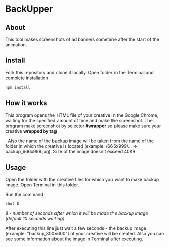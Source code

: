 # BackUpper

## About

This tool makes screenshots of ad banners sometime after the start of the animation. 

## Install

Fork this repository and clone it locally. Open folder in the Terminal and complete installation
```bash
npm install 
```

## How it works

This program opens the HTML file of your creative in the Google Chrome, waiting for the specified amount of time and make the screenshot. The program make screenshot by selector **#wrapper** so please make sure your creative **wrapped by tag** <div id="wrapper"></div>. Also the name of the backup image will be taken from the name of the folder in which the creative is located (example: /666x999/... => backup_666x999.jpg). Size of the image doesn't exceed 40KB. 

## Usage

Open the folder with the creative files for which you want to make backup image. Open Terminal in this folder.

Run the command 
```bash
shot 8 
```
*8 - number of seconds after which it will be made the backup image (default 10 seconds waiting)*

After executing this line just wait a few seconds - the backup image (example: "backup_300x600") of your creative will be created. Also you can see some information about the image in Terminal after executing.
